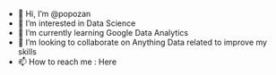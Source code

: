 - 👋 Hi, I’m @popozan
- 👀 I’m interested in Data Science
- 🌱 I’m currently learning Google Data Analytics
- 💞️ I’m looking to collaborate on Anything Data related to improve my skills
- 📫 How to reach me : Here

<!---
popozan/popozan is a ✨ special ✨ repository because its `README.md` (this file) appears on your GitHub profile.
You can click the Preview link to take a look at your changes.
--->

